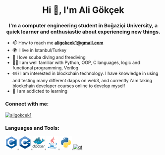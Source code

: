 <h1 align="center">Hi 👋, I'm Ali Gökçek</h1>
<h3 align="center">I'm a computer engineering student in Boğaziçi University, a quick learner and enthusiastic about experiencing new things. </h3>

- 📫 How to reach me **aligokcek1@gmail.com**
- 🌍  I live in Istanbul/Turkey
- 🤿 I love scuba diving and freediving
- 👨‍💻 I am well familiar with Python, OOP, C languages, logic and functional programming, Verilog  
- 🌐⛓️ I am interested in blockchain technology. I have knowledge in using and testing many different dapps on web3, and currently i'am taking blockchain developer courses online to develop myself
- 🧠 I am addicted to learning

<h3 align="left">Connect with me:</h3>
<p align="left">
<a href="https://linkedin.com/in/aligokcek1" target="blank"><img align="center" src="https://raw.githubusercontent.com/rahuldkjain/github-profile-readme-generator/master/src/images/icons/Social/linked-in-alt.svg" alt="aligokcek1" height="30" width="40" /></a>
</p>

<h3 align="left">Languages and Tools:</h3>
<p align="left"> <a href="https://www.cprogramming.com/" target="_blank" rel="noreferrer"> <img src="https://raw.githubusercontent.com/devicons/devicon/master/icons/c/c-original.svg" alt="c" width="40" height="40"/> </a> <a href="https://www.w3schools.com/cpp/" target="_blank" rel="noreferrer"> <img src="https://raw.githubusercontent.com/devicons/devicon/master/icons/cplusplus/cplusplus-original.svg" alt="cplusplus" width="40" height="40"/> </a> <a href="https://www.docker.com/" target="_blank" rel="noreferrer"> <img src="https://raw.githubusercontent.com/devicons/devicon/master/icons/docker/docker-original-wordmark.svg" alt="docker" width="40" height="40"/> </a> <a href="https://www.java.com" target="_blank" rel="noreferrer"> <img src="https://raw.githubusercontent.com/devicons/devicon/master/icons/java/java-original.svg" alt="java" width="40" height="40"/> </a> <a href="https://www.python.org" target="_blank" rel="noreferrer"> <img src="https://raw.githubusercontent.com/devicons/devicon/master/icons/python/python-original.svg" alt="python" width="40" height="40"/> </a> <a href="https://www.qt.io/" target="_blank" rel="noreferrer"> <img src="https://upload.wikimedia.org/wikipedia/commons/0/0b/Qt_logo_2016.svg" alt="qt" width="40" height="40"/> </a> </p>



